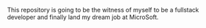 This repository is going to be the witness of myself to be a fullstack developer and finally land my dream job at MicroSoft.
